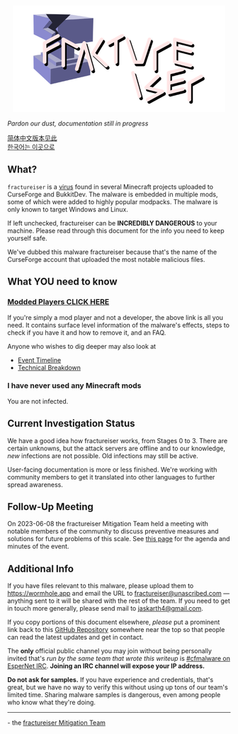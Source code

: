<p align="center">
	<img src="docs/media/logo.svg" alt="fractureiser logo" height="240">
</p>

_Pardon our dust, documentation still in progress_

[简体中文版本见此](./lang/zh-CN/)  
[한국어는 이곳으로](./lang/ko/)

## What?

`fractureiser` is a [virus](https://en.wikipedia.org/wiki/Computer_virus) found in several Minecraft projects uploaded to CurseForge and BukkitDev. The malware is embedded in multiple mods, some of which were added to highly popular modpacks. The malware is only known to target Windows and Linux.

If left unchecked, fractureiser can be **INCREDIBLY DANGEROUS** to your machine. Please read through this document for the info you need to keep yourself safe.

We've dubbed this malware fractureiser because that's the name of the CurseForge account that uploaded the most notable malicious files.

## What YOU need to know

### [Modded Players CLICK HERE](docs/users.md)

If you're simply a mod player and not a developer, the above link is all you need. It contains surface level information of the malware's effects, steps to check if you have it and how to remove it, and an FAQ.

Anyone who wishes to dig deeper may also look at

- [Event Timeline](docs/timeline.md)
- [Technical Breakdown](docs/tech.md)

### I have never used any Minecraft mods

You are not infected.

## Current Investigation Status

We have a good idea how fractureiser works, from Stages 0 to 3. There are certain
unknowns, but the attack servers are offline and to our knowledge, _new_ infections are
not possible. Old infections may still be active.

User-facing documentation is more or less finished. We're working with community members to get it translated into other languages to further spread awareness.

## Follow-Up Meeting

On 2023-06-08 the fractureiser Mitigation Team held a meeting with notable members of the community to discuss preventive measures and solutions for future problems of this scale.
See [this page](https://github.com/fractureiser-investigation/fractureiser/blob/main/docs/2023-06-08-meeting.md) for the agenda and minutes of the event.

## Additional Info

If you have files relevant to this malware, please upload them to https://wormhole.app and email the URL to fractureiser@unascribed.com — anything sent to it will be shared with the rest of the team. If you need to get in touch more generally, please send mail to jaskarth4@gmail.com.

If you copy portions of this document elsewhere, _please_ put a prominent link back to this [GitHub Repository](https://github.com/fractureiser-investigation/fractureiser) somewhere near the top so that people can read the latest updates and get in contact.

The **only** official public channel you may join without being personally invited that's _run by the same team that wrote this writeup_ is [#cfmalware on EsperNet IRC](https://webchat.esper.net/?channels=cfmalware). **Joining an IRC channel will expose your IP address.**

**Do not ask for samples.** If you have experience and credentials, that's great, but we have no way to verify this without using up tons of our team's limited time. Sharing malware samples is dangerous, even among people who know what they're doing.

---

\- the [fractureiser Mitigation Team](docs/credits.md)

